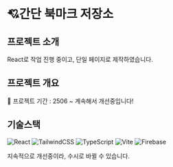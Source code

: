 # 💘간단 북마크 저장소

## 프로젝트 소개

React로 작업 진행 중이고, 단일 페이지로 제작하였습니다.

## 프로젝트 개요

🧡 프로젝트 기간 : 2506 ~ 계속해서 개선중입니다!

## 기술스택

![React](https://img.shields.io/badge/react-%2320232a.svg?style=for-the-badge&logo=react&logoColor=%2361DAFB)
![TailwindCSS](https://img.shields.io/badge/tailwindcss-%2338B2AC.svg?style=for-the-badge&logo=tailwind-css&logoColor=white)
![TypeScript](https://img.shields.io/badge/typescript-%23007ACC.svg?style=for-the-badge&logo=typescript&logoColor=white)
![Vite](https://img.shields.io/badge/vite-%23646CFF.svg?style=for-the-badge&logo=vite&logoColor=white)
![Firebase](https://img.shields.io/badge/firebase-%23039BE5.svg?style=for-the-badge&logo=firebase)

지속적으로 개선중이라, 수시로 바뀔 수 있습니다.
